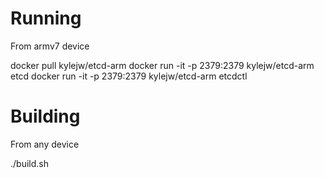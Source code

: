 # Running

From armv7 device

docker pull kylejw/etcd-arm
docker run -it -p 2379:2379 kylejw/etcd-arm etcd
docker run -it -p 2379:2379 kylejw/etcd-arm etcdctl

# Building

From any device

./build.sh 


